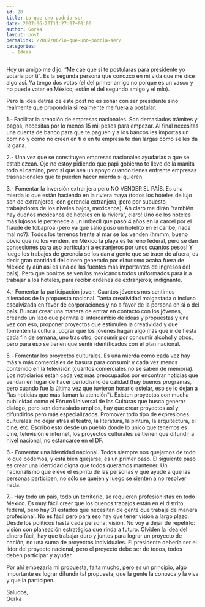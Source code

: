 ```yaml
---
id: 28
title: Lo que uno podría ser 
date: 2007-06-20T11:27:07+00:00
author: Gorka
layout: post
permalink: /2007/06/lo-que-uno-podria-ser/
categories:
  - Ideas
---
```


Hoy un amigo me dijo: “Me cae que si te postularas para presidente yo votaría por tí”. Es la segunda persona que conozco en mi vida que me dice algo así. Ya tengo dos votos (el del primer amigo no porque es un vasco y no puede votar en México; están el del segundo amigo y el mío).

Pero la idea detrás de este post no es soñar con ser presidente sino realmente que propondría si realmente me fuera a postular:

1.- Facilitar la creación de empresas nacionales. Son demasiados trámites y pagos, necesitas por lo menos 15 mil pesos para empezar. Al final necesitas una cuenta de banco para que te paguen y a los bancos les importas un comino y como no creen en ti o en tu empresa te dan largas como se les da la gana.

2.- Una vez que se constituyen empresas nacionales ayudarlas a que se establezcan. Ojo no estoy pidiendo que papi gobierno te lleve de la manita todo el camino, pero si que sea un apoyo cuando tienes enfrente empresas trasnacionales que te pueden hacer mierda si quieren.

3.- Fomentar la inversión extranjera pero NO VENDER EL PAÍS. Es una mierda lo que están haciendo en la riviera maya (todos los hoteles de lujo son de extranjeros, con gerencia extranjera, pero por supuesto, trabajadores de los niveles bajos, mexicanos). Ah claro me dirán ”también hay dueños mexicanos de hoteles en la riviera”, claro! Uno de los hoteles más lujosos le pertenece a un imbecil que pasó 4 años en la carcel por el fraude de fobaproa (pero ya que salió puso un hotelito en el caribe, nada mal no?). Todos los terrenos frente al mar se los venden (hmmm, bueno obvio que no los venden, en México la playa es terreno federal, pero se dan consesiones para uso particular) a extranjeros por unos cuantos pesos! Y luego los trabajos de gerencia se los dan a gente que se traen de afuera, es decir gran cantidad del dinero generado por el turismo acaba fuera de México (y aún así es una de las fuentes más importantes de ingresos del país). Pero que bonitos se ven los mexicanos todos uniformados para ir a trabajar a los hoteles, para recibir ordenes de extranjeros; indignante.

4.- Fomentar la participación joven. Cuantos jóvenes nos sentimos alienados de la propuesta nacional. Tanta creatividad malgastada o incluso escalvizada en favor de corporaciones y no a favor de la persona en sí  o del país. Buscar crear una manera de entrar en contacto con los jóvenes, creando un lazo que permita el intercambio de ideas y propuestas y una vez con eso, proponer proyectos que estimulen la creatividad y que fomenten la cultura. Lograr que los jóvenes hagan algo más que ir de fiesta cada fin de semana, uno tras otro, consumir por consumir alcohol y otros, pero para eso se tienen que sentir identificados con el plan nacional.

5.- Fomentar los proyectos culturales. Es una mierda como cada vez hay más y más comerciales de basura para consumir y cada vez menos contenido en la televisión (cuantos comerciales no se saben de memoria). Los noticiarios están cada vez más preocupados por encontrar noticias que vendan en lugar de hacer periodismo de calidad (hay buenos programas, pero cuando fue la última vez que tuvieron horario estelar, eso se lo dejan a “las noticias que más llaman la atención”). Existen proyectos con mucha publicidad como el Fórum Universal de las Culturas que busca generar dialogo, pero son demasiado amplios, hay que crear proyectos así y difundirlos pero más especializados. Promover todo tipo de expresiones culturales: no dejar atrás al teatro, la literatura, la pintura, la arquitectura, el cine, etc. Escribo esto desde un pueblo donde lo unico que tenemos es cine, televisión e internet, los proyectos culturales se tienen que difundir a nivel nacional, no estancarse en el DF.

6.- Fomentar una identidad nacional. Todos siempre nos quejamos de todo lo que podemos, y está bien quejarse, es un primer paso. El siguiente paso es crear una identidad digna que todos queramos mantener. Un nacionalismo que eleve el espiritu de las personas y que ayude a que las personas participen, no sólo se quejen y luego se sienten a no resolver nada.

7.- Hay todo un país, todo un territorio, se requieren profesionistas en todo México. Es muy fácil creer que los buenos trabajos están en el distrito federal, pero hay 31 estados que necesitan de gente que trabaje de manera profesional. No es fácil pero para eso hay que tener visión a largo plazo. Desde los políticos hasta cada persona: visión. No voy a dejar de repetirlo: visión con planeación estratégica que rinda a futuro. Olviden la idea del dinero fácil, hay que trabajar duro y juntos para lograr un proyecto de nación, no una suma de proyectos individuales. El presidente debería ser el lider del proyecto nacional, pero el proyecto debe ser de todos, todos deben participar y ayudar.

Por ahí empezaría mi propuesta, falta mucho, pero es un principio, algo importante es lograr difundir tal propuesta, que la gente la conozca y la viva y que la participen.

Saludos,<br />
Gorka
